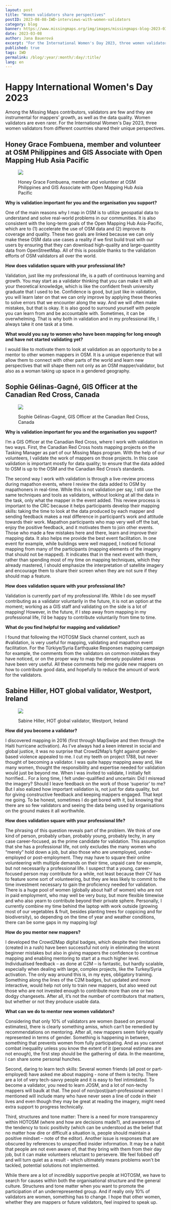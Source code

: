 ```yaml
---
layout: post
title: "Women validators share perspectives"
postID: 2023-08-08-IWD-interviews-with-women-validators
category: blog
banner: https://www.missingmaps.org/img/images/missingmaps-blog-2023-03-08_IWD_banner.jpg
date: 2023-03-08
author: Jana Bauerová
excerpt: "For the International Women's Day 2023, three women validators from different countries shared their unique perspectives"
published: true
tags: IWD
permalink: /blog/:year/:month/:day/:title/
lang: en
---
```


# Happy International Women's Day 2023

Among the Missing Maps contributors, validators are few and they are instrumental for mappers’ growth, as well as the data quality. Women validators are even rarer. For the International Women's Day 2023, three women validators from different countries shared their unique perspectives.

## Honey Grace Fombuena, member and volunteer at OSM Philippines and GIS Associate with Open Mapping Hub Asia Pacific

<figure>
<img src="https://www.missingmaps.org/img/images/missingmaps-blog-2023-03-08_IWD_Honey.png">
<p class="caption">Honey Grace Fombuena, member and volunteer at OSM Philippines and GIS Associate with Open Mapping Hub Asia Pacific
</p>
</figure>

**Why is validation important for you and the organisation you support?**

One of the main reasons why I map in OSM is to utilize geospatial data to understand and solve real-world problems in our communities. It is also consistent with the long-term goals of the Open Mapping Hub Asia-Pacific, which are to (1) accelerate the use of OSM data and (2) improve its coverage and quality. These two goals are linked because we can only make these OSM data use cases a reality if we first build trust with our users by ensuring that they can download high-quality and large-quantity data from OpenStreetMap. All of this is possible thanks to the validation efforts of OSM validators all over the world.

**How does validation square with your professional life?**

Validation, just like my professional life, is a path of continuous learning and growth. You may start as a validator thinking that you can make it with all your theoretical knowledge, which is like the confident fresh university graduate that I used to be. Confidence is good, but just like in validation, you will learn later on that we can only improve by applying these theories to solve errors that we encounter along the way. And we will often make mistakes, but that is okay. It is also good to surround yourself with people you can learn from and be accountable with. Sometimes, it can be overwhelming. That is why both in validation and in my professional life, I always take it one task at a time.

**What would you say to women who have been mapping for long enough and have not started validating yet?**

I would like to motivate them to look at validation as an opportunity to be a mentor to other women mappers in OSM. It is a unique experience that will allow them to connect with other parts of the world and learn new perspectives that will shape them not only as an OSM mapper/validator, but also as a woman taking up space in a gendered geography.

## Sophie Gélinas-Gagné, GIS Officer at the Canadian Red Cross, Canada

<figure>
<img src="https://www.missingmaps.org/img/images/missingmaps-blog-2023-03-08_IWD_Sophie.png">
<p class="caption">Sophie Gélinas-Gagné, GIS Officer at the Canadian Red Cross, Canada
</p>
</figure>

**Why is validation important for you and the organisation you support?**

I’m a GIS Officer at the Canadian Red Cross, where I work with validation in two ways. 
First, the Canadian Red Cross hosts mapping projects on the Tasking Manager as part of our Missing Maps program. With the help of our volunteers, I validate the work of mappers on those projects. In this case validation is important mostly for data quality; to ensure that the data added to OSM is up to the OSM and the Canadian Red Cross’s standards.

The second way I work with validation is through a live-review process during mapathon events, where I review the data added to OSM by mapathoners in real-time. While this is not validation per say, I still use the same techniques and tools as validators, without looking at all the data in the task, only what the mapper in the event added. This review process is important to the CRC because it helps participants develop their mapping skills: taking the time to look at the data produced by each mapper and sending feedback makes a real difference in participant’s work and attitude towards their work. Mapathon participants who map very well off the bat, enjoy the positive feedback, and it motivates them to join other events. Those who made a few mistakes here and there, learn and improve their mapping data. It also helps me provide the best event facilitation. In one event for example, while buildings were well mapped, I noticed fictional mapping from many of the participants (mapping elements of the imagery that should not be mapped). It indicates that in the next event with them, rather than spending most of my time on mapping techniques, which they already mastered, I should emphasize the interpretation of satellite imagery and encourage them to share their screen when they are not sure if they should map a feature.

**How does validation square with your professional life?**

Validation is currently part of my professional life. While I do see myself contributing as a validator voluntarily in the future, it is not an option at the moment; working as a GIS staff and validating on the side is a lot of mapping! However, in the future, if I step away from mapping in my professional life, I’d be happy to contribute voluntarily from time to time. 

**What do you find helpful for mapping and validation?**

I found that following the HOTOSM Slack channel content, such as #validation, is very useful for mapping, validating and mapathon event facilitation. 
For the Türkiye/Syria Earthquake Responses mapping campaign for example, the comments from the validators on common mistakes they have noticed, or on the proper way to map the densely populated areas have been very useful. All these comments help me guide new mappers on how to contribute good data, and hopefully to reduce the amount of work for the validators. 

## Sabine Hiller, HOT global validator, Westport, Ireland

<figure>
<img src="https://www.missingmaps.org/img/images/missingmaps-blog-2023-03-08_IWD_Sabine.png">
<p class="caption">Sabine Hiller, HOT global validator, Westport, Ireland
</p>
</figure>

**How did you become a validator?**

I discovered mapping in 2016 (first through MapSwipe and then through the Haiti hurricane activation). As I’ve always had a keen interest in social and global justice, it was no surprise that Crowd2Map’s fight against gender-based violence appealed to me. I cut my teeth on project 1788, but never thought of becoming a validator. I was quite happy mapping away and, like many women, thought the responsibility and expertise needed for validation would just be beyond me. When I was invited to validate, I initially felt horrified… For a long time, I felt under-qualified and uncertain: Did I misread the imagery? Should I leave feedback on the work of those ‘superior’ to me? But I also  ealized how important validation is, not just for data quality, but for giving constructive feedback and keeping mappers engaged. That kept me going. To be honest, sometimes I do get bored with it, but knowing that there are so few validators and seeing the data being used by organisations on the ground makes it all worthwhile.

**How does validation square with your professional life?**

The phrasing of this question reveals part of the problem. We think of one kind of person, probably urban, probably young, probably techy, in any case career-focused, as the prime candidate for validation. This assumption that she has a professional life, not only excludes the many women who “merely” hold down a job, but also those who are unemployed, under-employed or post-employment. They may have to square their online volunteering with multiple demands on their time, unpaid care for example, but not necessarily  a professional life. I suspect that a young, career-focused person may contribute for a while, not least because their CV has to feature some sort of volunteering, but they are less likely to commit to the time investment necessary to gain the proficiency needed for validation. There is a huge pool of women (globally about half of women) who are not in paid employment, who may well be very busy, but more flexible timewise and who also yearn to contribute beyond their private sphere. Personally, I currently combine my time behind the laptop with work outside (growing most of our vegetables & fruit, besides planting trees for coppicing and for biodiversity), so depending on the time of year and weather conditions, there can be some gaps in my mapping log!

**How do you mentor new mappers?**

I developed the Crowd2Map digital badges, which despite their limitations (created in a rush) have been successful not only in eliminating the worst beginner mistakes but also in giving mappers the confidence to continue mapping and enabling mentoring to start at a much higher level. Individualised feedback – as done at C2M – is fantastic, but hardly scalable, especially when dealing with large, complex projects, like the Turkey/Syria activation. The only way around this is, in my eyes, obligatory training. Something along the lines of the C2M badges, but updated and more interactive, would help not only to train new mappers, but also weed out those who are not invested enough to contribute more than one or two dodgy changesets. After all, it’s not the number of contributors that matters, but whether or not they produce usable data.

**What can we do to mentor new women validators?**

Considering that only 10% of validators are women (based on personal estimates), there is clearly something amiss, which can’t be remedied by recommendations on mentoring. After all, new mappers seem fairly equally represented in terms of gender. Something is happening in between, something that prevents women from fully participating. And as you cannot combat inequality unless you know the extent of it (personal estimates are not enough), the first step should be the gathering of data. In the meantime, I can share some personal hunches. 

Second, daring to learn tech skills: Several women friends (all post or part-employed) have asked me about mapping - none of them is techy. There are a lot of very tech-savvy people and it is easy to feel intimidated. To become a validator, you need to learn JOSM, and a lot of non-techy mappers will baulk at that. The pool of non/post/part-professional women I mentioned will include many who have never seen a line of code in their lives and even though they may be great at reading the imagery, might need extra support to progress technically.

Third, structures and tone matter: There is a need for more transparency within HOTOSM (where and how are decisions made?), and awareness of the tendency to toxic positivity (which can be understood as the belief that no matter how dire or difficult a situation is, people should maintain a positive mindset – note of the editor). Another issue is responses that are obscured by references to unspecified insider information. It may be a habit that people are not even aware of, that they bring with them from their day job, but it can make volunteers reluctant to persevere. We feel fobbed off and will turn quiet as a result - which ultimately means problems won't be tackled, potential solutions not implemented. 

While there are a lot of incredibly supportive people at HOTOSM, we have to search for causes within both the organisational structure and the general culture. Structures and tone matter when you want to promote the participation of an underrepresented group. And if really only 10% of validators are women, something has to change. I hope that other women, whether they are mappers or future validators, feel inspired to speak up.
